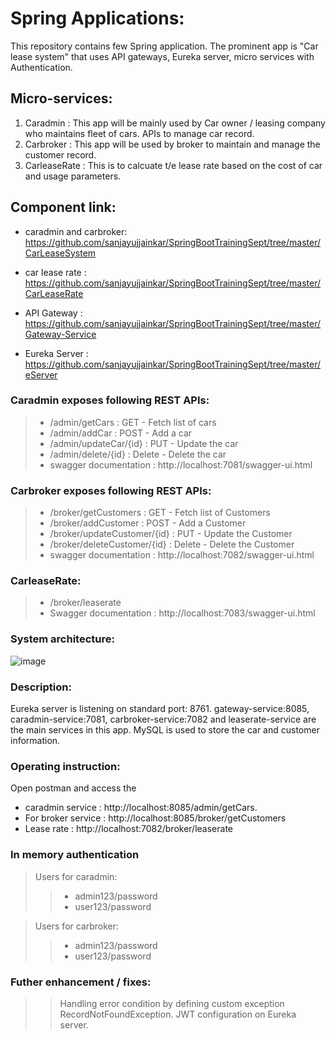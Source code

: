 # Spring Applications:

This repository contains few Spring application. The prominent app is "Car lease system" that uses API gateways, Eureka server, micro services with Authentication. 

## Micro-services:
1. Caradmin : This app will be mainly used by Car owner / leasing company who maintains fleet of cars. APIs to manage car record. 
2. Carbroker : This app will be used by broker to maintain and manage the customer record.
3. CarleaseRate : This is to calcuate t/e lease rate based on the cost of car and usage parameters.

## Component link:
 - caradmin and carbroker:  https://github.com/sanjayujjainkar/SpringBootTrainingSept/tree/master/CarLeaseSystem

 - car lease rate : https://github.com/sanjayujjainkar/SpringBootTrainingSept/tree/master/CarLeaseRate

 - API Gateway : https://github.com/sanjayujjainkar/SpringBootTrainingSept/tree/master/Gateway-Service

 - Eureka Server : https://github.com/sanjayujjainkar/SpringBootTrainingSept/tree/master/eServer


### Caradmin exposes following REST APIs:
> - /admin/getCars : GET - Fetch list of cars
> - /admin/addCar : POST - Add a car
> - /admin/updateCar/{id} : PUT - Update the car
> - /admin/delete/{id} : Delete - Delete the car 
> - swagger documentation : http://localhost:7081/swagger-ui.html

### Carbroker exposes following REST APIs:
> - /broker/getCustomers : GET - Fetch list of Customers
> - /broker/addCustomer : POST - Add a Customer
> - /broker/updateCustomer/{id} : PUT - Update the Customer
> - /broker/deleteCustomer/{id} : Delete - Delete the Customer
> - swagger documentation : http://localhost:7082/swagger-ui.html

### CarleaseRate: 
> - /broker/leaserate
> - Swagger documentation : http://localhost:7083/swagger-ui.html

### System architecture:
![image](https://user-images.githubusercontent.com/16114372/193628501-c3eefb25-6e28-4f0e-819d-5a1565b42cf2.png)

### Description:
Eureka server is listening on standard port: 8761. 
gateway-service:8085, caradmin-service:7081, carbroker-service:7082 and leaserate-service are the main services in this app. 
MySQL is used to store the car and customer information.

### Operating instruction:
Open postman and access the 
 - caradmin service : http://localhost:8085/admin/getCars.
 - For broker service : http://localhost:8085/broker/getCustomers
 - Lease rate : http://localhost:7082/broker/leaserate

### In memory authentication
> Users for caradmin:
>> - admin123/password
>> - user123/password

> Users for carbroker:
>> - admin123/password
>> - user123/password

### Futher enhancement / fixes:
>> Handling error condition by defining custom exception RecordNotFoundException.
>> JWT configuration on Eureka server.


